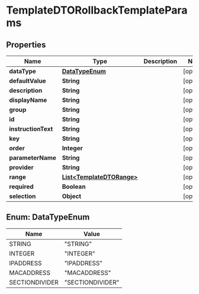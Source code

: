 
# TemplateDTORollbackTemplateParams

## Properties
Name | Type | Description | Notes
------------ | ------------- | ------------- | -------------
**dataType** | [**DataTypeEnum**](#DataTypeEnum) |  |  [optional]
**defaultValue** | **String** |  |  [optional]
**description** | **String** |  |  [optional]
**displayName** | **String** |  |  [optional]
**group** | **String** |  |  [optional]
**id** | **String** |  |  [optional]
**instructionText** | **String** |  |  [optional]
**key** | **String** |  |  [optional]
**order** | **Integer** |  |  [optional]
**parameterName** | **String** |  |  [optional]
**provider** | **String** |  |  [optional]
**range** | [**List&lt;TemplateDTORange&gt;**](TemplateDTORange.md) |  |  [optional]
**required** | **Boolean** |  |  [optional]
**selection** | **Object** |  |  [optional]


<a name="DataTypeEnum"></a>
## Enum: DataTypeEnum
Name | Value
---- | -----
STRING | &quot;STRING&quot;
INTEGER | &quot;INTEGER&quot;
IPADDRESS | &quot;IPADDRESS&quot;
MACADDRESS | &quot;MACADDRESS&quot;
SECTIONDIVIDER | &quot;SECTIONDIVIDER&quot;



